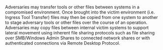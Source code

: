 Adversaries may transfer tools or other files between systems in a compromised environment. Once brought into the victim environment (i.e. Ingress Tool Transfer) files may then be copied from one system to another to stage adversary tools or other files over the course of an operation. Adversaries may copy files between internal victim systems to support lateral movement using inherent file sharing protocols such as file sharing over SMB/Windows Admin Shares to connected network shares or with authenticated connections via Remote Desktop Protocol.
